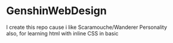 # GenshinWebDesign
I create this repo cause i like Scaramouche/Wanderer Personality <br/>
also, for learning html with inline CSS in basic
